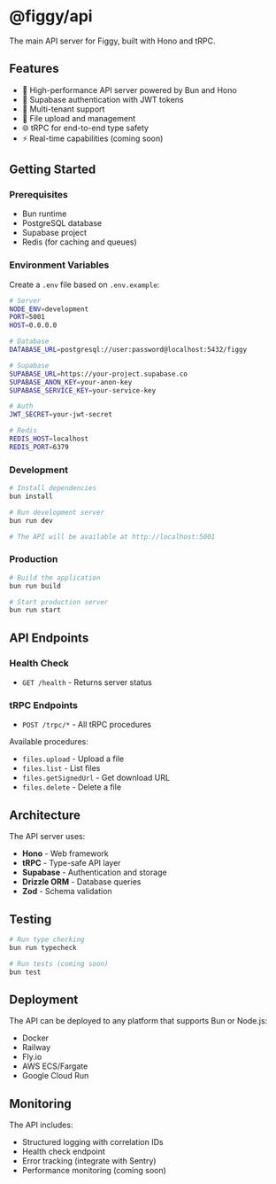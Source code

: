 # @figgy/api

The main API server for Figgy, built with Hono and tRPC.

## Features

- 🚀 High-performance API server powered by Bun and Hono
- 🔐 Supabase authentication with JWT tokens
- 🏢 Multi-tenant support
- 📁 File upload and management
- 🌐 tRPC for end-to-end type safety
- ⚡ Real-time capabilities (coming soon)

## Getting Started

### Prerequisites

- Bun runtime
- PostgreSQL database
- Supabase project
- Redis (for caching and queues)

### Environment Variables

Create a `.env` file based on `.env.example`:

```bash
# Server
NODE_ENV=development
PORT=5001
HOST=0.0.0.0

# Database
DATABASE_URL=postgresql://user:password@localhost:5432/figgy

# Supabase
SUPABASE_URL=https://your-project.supabase.co
SUPABASE_ANON_KEY=your-anon-key
SUPABASE_SERVICE_KEY=your-service-key

# Auth
JWT_SECRET=your-jwt-secret

# Redis
REDIS_HOST=localhost
REDIS_PORT=6379
```

### Development

```bash
# Install dependencies
bun install

# Run development server
bun run dev

# The API will be available at http://localhost:5001
```

### Production

```bash
# Build the application
bun run build

# Start production server
bun run start
```

## API Endpoints

### Health Check
- `GET /health` - Returns server status

### tRPC Endpoints
- `POST /trpc/*` - All tRPC procedures

Available procedures:
- `files.upload` - Upload a file
- `files.list` - List files
- `files.getSignedUrl` - Get download URL
- `files.delete` - Delete a file

## Architecture

The API server uses:
- **Hono** - Web framework
- **tRPC** - Type-safe API layer
- **Supabase** - Authentication and storage
- **Drizzle ORM** - Database queries
- **Zod** - Schema validation

## Testing

```bash
# Run type checking
bun run typecheck

# Run tests (coming soon)
bun test
```

## Deployment

The API can be deployed to any platform that supports Bun or Node.js:

- Docker
- Railway
- Fly.io
- AWS ECS/Fargate
- Google Cloud Run

## Monitoring

The API includes:
- Structured logging with correlation IDs
- Health check endpoint
- Error tracking (integrate with Sentry)
- Performance monitoring (coming soon)